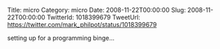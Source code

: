 Title: micro
Category: micro
Date: 2008-11-22T00:00:00
Slug: 2008-11-22T00:00:00
TwitterId: 1018399679
TweetUrl: https://twitter.com/mark_philpot/status/1018399679

setting up for a programming binge...